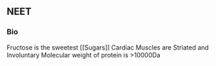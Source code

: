 
## NEET
### Bio
Fructose is the sweetest [[Sugars]]
Cardiac Muscles are Striated and Involuntary
Molecular weight of protein is >10000Da